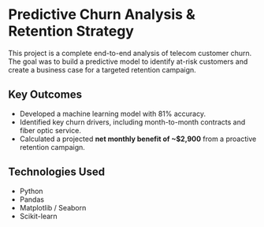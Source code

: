 # Predictive Churn Analysis & Retention Strategy

This project is a complete end-to-end analysis of telecom customer churn. The goal was to build a predictive model to identify at-risk customers and create a business case for a targeted retention campaign.

## Key Outcomes
- Developed a machine learning model with 81% accuracy.
- Identified key churn drivers, including month-to-month contracts and fiber optic service.
- Calculated a projected **net monthly benefit of ~$2,900** from a proactive retention campaign.

## Technologies Used
- Python
- Pandas
- Matplotlib / Seaborn
- Scikit-learn
